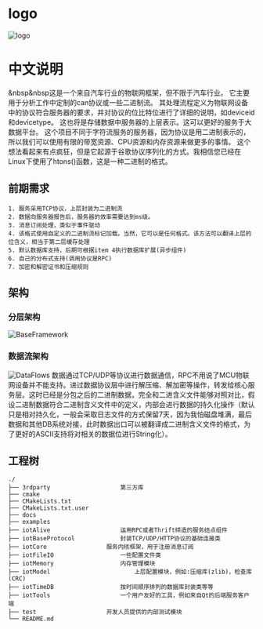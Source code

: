 # logo
![logo](https://github.com/armFunNing/iotBitServer/blob/master/docs/logo100_100.png)

# 中文说明
   &nbsp&nbsp这是一个来自汽车行业的物联网框架，但不限于汽车行业。
   它主要用于分析工作中定制的can协议或一些二进制流。
   其处理流程定义为物联网设备中的协议符合服务器的要求，并对协议的位比特位进行了详细的说明，如deviceid和devicetype。
   这也将是存储数据中服务器的上层表示。这可以更好的服务于大数据平台。
   这个项目不同于字符流服务的服务器，因为协议是用二进制表示的，所以我们可以使用有限的带宽资源、CPU资源和内存资源来做更多的事情。
   这个想法看起来有点疯狂，但是它起源于谷歌协议序列化的方式。我相信您已经在Linux下使用了htons()函数，这是一种二进制的格式。
   
## 前期需求
	1. 服务采用TCP协议，上层封装为二进制流
	2. 数据向服务器报告后，服务器的效率需要达到ms级。
	3. 消息订阅处理，类似于事件驱动
	4. 该格式使用自定义的二进制流标记加载。当然，它可以是任何格式。该方法可以翻译上层的位含义，相当于第二层缓存处理
	5. 默认数据库支持，后期可根据item 4执行数据库扩展(异步组件)
	6. 自己的分布式支持(调用协议是RPC)
	7. 加密和解密证书和压缩规则
   
## 架构
### 分层架构
   ![BaseFramework](https://github.com/armFunNing/iotBitServer/blob/master/docs/BaseFramework.png)
   
### 数据流架构
   ![DataFlows](https://github.com/armFunNing/iotBitServer/blob/master/docs/DataFlows.png)
   数据通过TCP/UDP等协议进行数据通信，RPC不用说了MCU物联网设备并不能支持。进过数据协议层中进行解压缩、解加密等操作，转发给核心服务层。这时已经是分包之后的二进制数据，完全和二进含义文件能够对照对比，假设二进制数据符合二进制含义文件中的定义，内部会进行数据的持久化操作（默认只是相对持久化，一般会采取日志文件的方式保留7天，因为我怕磁盘堆满，最后数据和其他DB系统对接，此时数据出口可以被翻译成二进制含义文件的格式，为了更好的ASCII支持将对相关的数据位进行String化）。
   
 ## 工程树
	./
	├── 3rdparty					第三方库
	├── cmake
	├── CMakeLists.txt
	├── CMakeLists.txt.user
	├── docs
	├── examples
	├── iotAlive					运用RPC或者Thrift缔造的服务结点组件
	├── iotBaseProtocol				封装TCP/UDP/HTTP协议的基础连接类
	├── iotCore					服务内核框架，用于注册消息订阅
	├── iotFileIO					一些配置文件类
	├── iotMemory					内存管理模块
	├── iotModel				    	上层配置模块，例如:压缩库(zlib)，检查库(CRC)
	├── iotTimeDB					按时间顺序排列的数据库封装类等等
	├── iotTools					一个用户友好的工具，例如来自Qt的后端服务客户端
	├── test					开发人员提供的内部测试模块
	└── README.md
